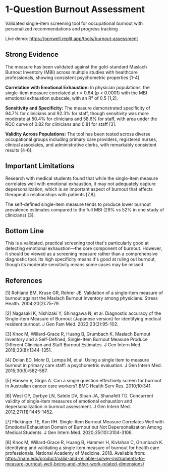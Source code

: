 # 1-Question Burnout Assessment
Validated single-item screening tool for occupational burnout with personalized recommendations and progress tracking

Live demo: https://opnwell.replit.app/tools/burnout-assessment

## Strong Evidence

The measure has been validated against the gold-standard Maslach Burnout Inventory (MBI) across multiple studies with healthcare professionals, showing consistent psychometric properties [1-4].

**Correlation with Emotional Exhaustion:** In physician populations, the single-item measure correlated at r = 0.64 (p < 0.0001) with the MBI emotional exhaustion subscale, with an R² of 0.5 [1,2].

**Sensitivity and Specificity:** The measure demonstrated specificity of 94.7% for clinicians and 92.3% for staff, though sensitivity was more moderate at 50.4% for clinicians and 58.6% for staff, with area under the ROC curve of 0.82 for clinicians and 0.81 for staff [3].

**Validity Across Populations:** The tool has been tested across diverse occupational groups including primary care providers, registered nurses, clinical associates, and administrative clerks, with remarkably consistent results [4-6].

## Important Limitations

Research with medical students found that while the single-item measure correlates well with emotional exhaustion, it may not adequately capture depersonalization, which is an important aspect of burnout that affects therapeutic relationships with patients [7,8].

The self-defined single-item measure tends to produce lower burnout prevalence estimates compared to the full MBI (29% vs 52% in one study of clinicians) [3].

## Bottom Line

This is a validated, practical screening tool that's particularly good at detecting emotional exhaustion—the core component of burnout. However, it should be viewed as a screening measure rather than a comprehensive diagnostic tool. Its high specificity means it's good at ruling out burnout, though its moderate sensitivity means some cases may be missed.

## References

[1] Rohland BM, Kruse GR, Rohrer JE. Validation of a single-item measure of burnout against the Maslach Burnout Inventory among physicians. Stress Health. 2004;20(2):75-79.

[2] Nagasaki K, Nishizaki Y, Shinagawa N, et al. Diagnostic accuracy of the Single-item Measure of Burnout (Japanese version) for identifying medical resident burnout. J Gen Fam Med. 2022;23(2):95-102.

[3] Knox M, Willard-Grace R, Huang B, Grumbach K. Maslach Burnout Inventory and a Self-Defined, Single-Item Burnout Measure Produce Different Clinician and Staff Burnout Estimates. J Gen Intern Med. 2018;33(8):1344-1351.

[4] Dolan ED, Mohr D, Lempa M, et al. Using a single item to measure burnout in primary care staff: a psychometric evaluation. J Gen Intern Med. 2015;30(5):582-587.

[5] Hansen V, Girgis A. Can a single question effectively screen for burnout in Australian cancer care workers? BMC Health Serv Res. 2010;10:341.

[6] West CP, Dyrbye LN, Satele DV, Sloan JA, Shanafelt TD. Concurrent validity of single-item measures of emotional exhaustion and depersonalization in burnout assessment. J Gen Intern Med. 2012;27(11):1445-1452.

[7] Flickinger TE, Kon RH. Single-Item Burnout Measure Correlates Well with Emotional Exhaustion Domain of Burnout but Not Depersonalization Among Medical Students. J Gen Intern Med. 2020;35(10):3104-3106.

[8] Knox M, Willard-Grace R, Huang B, Hammer H, Kivlahan C, Grumbach K. Identifying and validating a single item measure of burnout for health care professionals. National Academy of Medicine. 2018. Available from: https://nam.edu/product/valid-and-reliable-survey-instruments-to-measure-burnout-well-being-and-other-work-related-dimensions/
